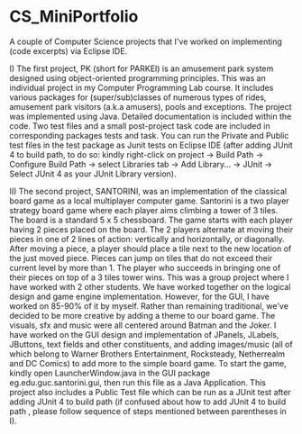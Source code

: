 # CS_MiniPortfolio
A couple of Computer Science projects that I've worked on implementing (code excerpts) via Eclipse IDE.

I) The first project, PK (short for PARKEI) is an amusement park system designed using object-oriented programming principles. This was an individual project in my Computer Programming Lab course. It includes various packages for (super/sub)classes of numerous types of rides, amusement park visitors (a.k.a amusers), pools and exceptions. The project was implemented using Java. Detailed documentation is included within the code. Two test files and a small post-project task code are included in corresponding packages tests and task. You can run the Private and Public test files in the test package as Junit tests on Eclipse IDE (after adding JUnit 4 to build path, to do so: kindly right-click on project -> Build Path -> Configure Build Path -> select Libraries tab -> Add Library... -> JUnit -> Select JUnit 4 as your JUnit Library version).

II) The second project, SANTORINI, was an implementation of the classical board game as a local multiplayer computer game. 
Santorini is a two player strategy board game where each player aims climbing a tower of 3 tiles. The board is a standard 5 x 5 chessboard. The game starts with each player having 2 pieces placed on the board. The 2 players alternate at moving their pieces in one of 2 lines of action: vertically and horizontally, or diagonally. After moving a piece, a player should place a tile next to the new location of the just moved piece. Pieces can jump on tiles that do not exceed their current level by more than 1. The player who succeeds in bringing one of their pieces on top of a 3 tiles tower wins. This was a group project where I have worked with 2 other students. We have worked together on the logical design and game engine implementation. However, for the GUI, I have worked on 85-90% of it by myself. Rather than remaining traditional, we've decided to be more creative by adding a theme to our board game. The visuals, sfx and music were all centered around Batman and the Joker. I have worked on the GUI design and implementation of JPanels, JLabels, JButtons, text fields and other constituents, and adding images/music (all of which belong to Warner Brothers Entertainment, Rocksteady, Netherrealm and DC Comics) to add more to the simple board game. To start the game, kindly open LauncherWindow.java in the GUI package eg.edu.guc.santorini.gui, then run this file as a Java Application. This project also includes a Public Test file which can be run as a JUnit test after adding JUnit 4 to build path (if confused about how to add JUnit 4 to build path , please follow sequence of steps mentioned between parentheses in I). 

